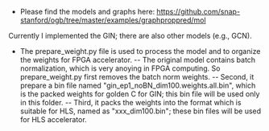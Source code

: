 - Please find the models and graphs here:
https://github.com/snap-stanford/ogb/tree/master/examples/graphproppred/mol

Currently I implemented the GIN; there are also other models (e.g., GCN).

- The prepare_weight.py file is used to process the model and to organize the weights for FPGA accelerator.
-- The original model contains batch normalization, which is very anoying in FPGA computing. So prepare_weight.py first removes the batch norm weights.
-- Second, it prepare a bin file named "gin_ep1_noBN_dim100.weights.all.bin", which is the packed weights for golden C for GIN; this bin file will be used only in this folder.
-- Third, it packs the weights into the format which is suitable for HLS, named as "xxx_dim100.bin"; these bin files will be used for HLS accelerator.

